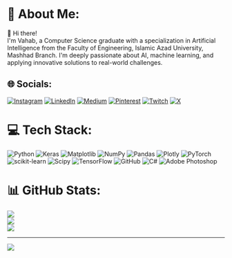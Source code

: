 # 💫 About Me:
👋 Hi there!<br>I'm Vahab, a Computer Science graduate with a specialization in Artificial Intelligence from the Faculty of Engineering, Islamic Azad University, Mashhad Branch. I'm deeply passionate about AI, machine learning, and applying innovative solutions to real-world challenges.


## 🌐 Socials:
[![Instagram](https://img.shields.io/badge/Instagram-%23E4405F.svg?logo=Instagram&logoColor=white)](https://instagram.com/tinker_kiasa) [![LinkedIn](https://img.shields.io/badge/LinkedIn-%230077B5.svg?logo=linkedin&logoColor=white)](https://linkedin.com/in/wahhab-zendehdel-937940162) [![Medium](https://img.shields.io/badge/Medium-12100E?logo=medium&logoColor=white)](https://medium.com/@k.kiax1376) [![Pinterest](https://img.shields.io/badge/Pinterest-%23E60023.svg?logo=Pinterest&logoColor=white)](https://pinterest.com/kkiax1376) [![Twitch](https://img.shields.io/badge/Twitch-%239146FF.svg?logo=Twitch&logoColor=white)](https://twitch.tv/tinker_kiasa) [![X](https://img.shields.io/badge/X-black.svg?logo=X&logoColor=white)](https://x.com/Tinker_kiasa) 

# 💻 Tech Stack:
![Python](https://img.shields.io/badge/python-3670A0?style=for-the-badge&logo=python&logoColor=ffdd54) ![Keras](https://img.shields.io/badge/Keras-%23D00000.svg?style=for-the-badge&logo=Keras&logoColor=white) ![Matplotlib](https://img.shields.io/badge/Matplotlib-%23ffffff.svg?style=for-the-badge&logo=Matplotlib&logoColor=black) ![NumPy](https://img.shields.io/badge/numpy-%23013243.svg?style=for-the-badge&logo=numpy&logoColor=white) ![Pandas](https://img.shields.io/badge/pandas-%23150458.svg?style=for-the-badge&logo=pandas&logoColor=white) ![Plotly](https://img.shields.io/badge/Plotly-%233F4F75.svg?style=for-the-badge&logo=plotly&logoColor=white) ![PyTorch](https://img.shields.io/badge/PyTorch-%23EE4C2C.svg?style=for-the-badge&logo=PyTorch&logoColor=white) ![scikit-learn](https://img.shields.io/badge/scikit--learn-%23F7931E.svg?style=for-the-badge&logo=scikit-learn&logoColor=white) ![Scipy](https://img.shields.io/badge/SciPy-%230C55A5.svg?style=for-the-badge&logo=scipy&logoColor=%white) ![TensorFlow](https://img.shields.io/badge/TensorFlow-%23FF6F00.svg?style=for-the-badge&logo=TensorFlow&logoColor=white) ![GitHub](https://img.shields.io/badge/github-%23121011.svg?style=for-the-badge&logo=github&logoColor=white) ![C#](https://img.shields.io/badge/c%23-%23239120.svg?style=for-the-badge&logo=csharp&logoColor=white) ![Adobe Photoshop](https://img.shields.io/badge/adobe%20photoshop-%2331A8FF.svg?style=for-the-badge&logo=adobe%20photoshop&logoColor=white)
# 📊 GitHub Stats:
![](https://github-readme-stats.vercel.app/api?username=Wahhab-Zendehdel&theme=catppuccin_latte&hide_border=false&include_all_commits=true&count_private=true)<br/>
![](https://github-readme-streak-stats.herokuapp.com/?user=Wahhab-Zendehdel&theme=catppuccin_latte&hide_border=false)<br/>
![](https://github-readme-stats.vercel.app/api/top-langs/?username=Wahhab-Zendehdel&theme=catppuccin_latte&hide_border=false&include_all_commits=true&count_private=true&layout=compact)

---
[![](https://visitcount.itsvg.in/api?id=Wahhab-Zendehdel&icon=5&color=0)](https://visitcount.itsvg.in)

<!-- Proudly created with GPRM ( https://gprm.itsvg.in ) -->
